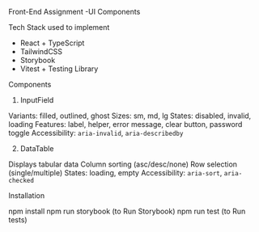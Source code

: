 Front-End Assignment -UI Components

 Tech Stack used to implement
- React + TypeScript
- TailwindCSS
- Storybook
- Vitest + Testing Library

Components

1. InputField
   
 Variants: filled, outlined, ghost
 Sizes: sm, md, lg
 States: disabled, invalid, loading
 Features: label, helper, error message, clear button, password toggle
 Accessibility: `aria-invalid`, `aria-describedby`

2. DataTable

Displays tabular data
 Column sorting (asc/desc/none)
 Row selection (single/multiple)
 States: loading, empty
 Accessibility: `aria-sort`, `aria-checked`

 Installation

 
npm install
npm run storybook   (to Run Storybook)
npm run test        (to Run tests)
